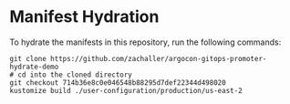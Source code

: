 # Manifest Hydration

To hydrate the manifests in this repository, run the following commands:

```shell
git clone https://github.com/zachaller/argocon-gitops-promoter-hydrate-demo
# cd into the cloned directory
git checkout 714b36e8c0e046548b88295d7def22344d498020
kustomize build ./user-configuration/production/us-east-2
```
